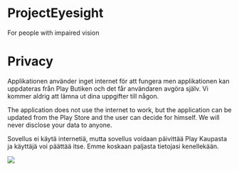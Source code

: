 # ProjectEyesight
For people with impaired vision


# Privacy
Applikationen använder inget internet för att fungera men applikationen kan uppdateras från Play Butiken och det får användaren avgöra själv. Vi kommer aldrig att lämna ut dina uppgifter till någon.

The application does not use the internet to work, but the application can be updated from the Play Store and the user can decide for himself. We will never disclose your data to anyone.

Sovellus ei käytä internetiä, mutta sovellus voidaan päivittää Play Kaupasta ja käyttäjä voi päättää itse. Emme koskaan paljasta tietojasi kenellekään.  
  
<img src="https://github.com/kuzeyron/ProjectEyesight/blob/master/screenshots/feature.png" />
